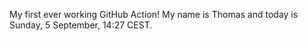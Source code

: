 My first ever working GitHub Action!
My name is Thomas and today is Sunday, 5 September, 14:27 CEST. 
